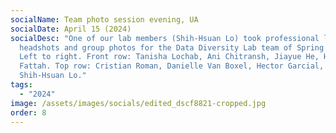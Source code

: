 ```yaml
---
socialName: Team photo session evening, UA
socialDate: April 15 (2024)
socialDesc: "One of our lab members (Shih-Hsuan Lo) took professional level
  headshots and group photos for the Data Diversity Lab team of Spring 2024!
  Left to right. Front row: Tanisha Lochab, Ani Chitransh, Jiayue He, HM Abdul
  Fattah. Top row: Cristian Roman, Danielle Van Boxel, Hector Garcial,
  Shih-Hsuan Lo."
tags:
  - "2024"
image: /assets/images/socials/edited_dscf8821-cropped.jpg
order: 8
---
```

